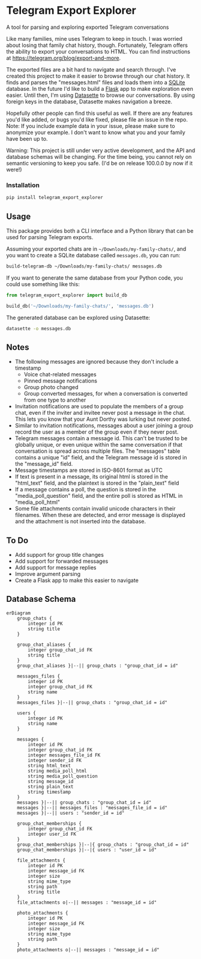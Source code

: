 # Telegram Export Explorer

A tool for parsing and exploring exported Telegram conversations

Like many families, mine uses Telegram to keep in touch. I was worried about losing that family chat history, though. Fortunately, Telegram offers the ability to export your conversations to HTML. You can find instructions at <https://telegram.org/blog/export-and-more>.

The exported files are a bit hard to navigate and search through. I've created this project to make it easier to browse through our chat history. It finds and parses the "messages.html" files and loads them into a [SQLite](https://www.sqlite.org/) database. In the future I'd like to build a [Flask](https://flask.palletsprojects.com/en/stable/) app to make exploration even easier. Until then, I'm using [Datasette](https://datasette.io/) to browse our conversations. By using foreign keys in the database, Datasette makes navigation a breeze.

Hopefully other people can find this useful as well. If there are any features you'd like added, or bugs you'd like fixed, please file an issue in the repo. Note: If you include example data in your issue, please make sure to anonymize your example. I don't want to know what you and your family have been up to.

Warning: This project is still under very active development, and the API and database schemas will be changing. For the time being, you cannot rely on semantic versioning to keep you safe. (I'd be on release 100.0.0 by now if it were!)

### Installation

```sh
pip install telegram_export_explorer
```

## Usage

This package provides both a CLI interface and a Python library that can be used for parsing Telegram exports.

Assuming your exported chats are in `~/Downloads/my-family-chats/`, and you want to create a SQLite database called `messages.db`, you can run:

```sh
build-telegram-db ~/Downloads/my-family-chats/ messages.db
```

If you want to generate the same database from your Python code, you could use something like this:

```python
from telegram_export_explorer import build_db

build_db('~/Downloads/my-family-chats/', 'messages.db')
```

The generated database can be explored using Datasette:

```sh
datasette -o messages.db
```

## Notes

- The following messages are ignored because they don't include a timestamp
  - Voice chat-related messages
  - Pinned message notifications
  - Group photo changed
  - Group converted messages, for when a conversation is converted from one type to another
- Invitation notifications are used to populate the members of a group chat, even if the inviter and invitee never post a message in the chat. This lets you know that your Aunt Dorthy was lurking but never posted.
- Similar to invitation notifications, messages about a user joining a group record the user as a member of the group even if they never post.
- Telegram messages contain a message id. This can't be trusted to be globally unique, or even unique within the same conversation if that conversation is spread across multiple files. The "messages" table contains a unique "id" field, and the Telegram message id is stored in the "message_id" field.
- Message timestamps are stored in ISO-8601 format as UTC
- If text is present in a message, its original html is stored in the "html_text" field, and the plaintext is stored in the "plain_text" field
- If a message contains a poll, the question is stored in the "media_poll_question" field, and the entire poll is stored as HTML in "media_poll_html"
- Some file attachments contain invalid unicode characters in their filenames. When these are detected, and error message is displayed and the attachment is not inserted into the database.

## To Do

- Add support for group title changes
- Add support for forwarded messages
- Add support for message replies
- Improve argument parsing
- Create a Flask app to make this easier to navigate

## Database Schema

```mermaid
erDiagram
    group_chats {
        integer id PK
        string title
    }

    group_chat_aliases {
        integer group_chat_id FK
        string title
    }
    group_chat_aliases }|--|| group_chats : "group_chat_id = id"

    messages_files {
        integer id PK
        integer group_chat_id FK
        string name
    }
    messages_files }|--|| group_chats : "group_chat_id = id"

    users {
        integer id PK
        string name
    }

    messages {
        integer id PK
        integer group_chat_id FK
        integer messages_file_id FK
        integer sender_id FK
        string html_text
        string media_poll_html
        string media_poll_question
        string message_id
        string plain_text
        string timestamp
    }
    messages }|--|| group_chats : "group_chat_id = id"
    messages }|--|| messages_files : "messages_file_id = id"
    messages }|--|| users : "sender_id = id"

    group_chat_memberships {
        integer group_chat_id FK
        integer user_id FK
    }
    group_chat_memberships }|--|{ group_chats : "group_chat_id = id"
    group_chat_memberships }|--|{ users : "user_id = id"

    file_attachments {
        integer id PK
        integer message_id FK
        integer size
        string mime_type
        string path
        string title
    }
    file_attachments o|--|| messages : "message_id = id"

    photo_attachments {
        integer id PK
        integer message_id FK
        integer size
        string mime_type
        string path
    }
    photo_attachments o|--|| messages : "message_id = id"
```

